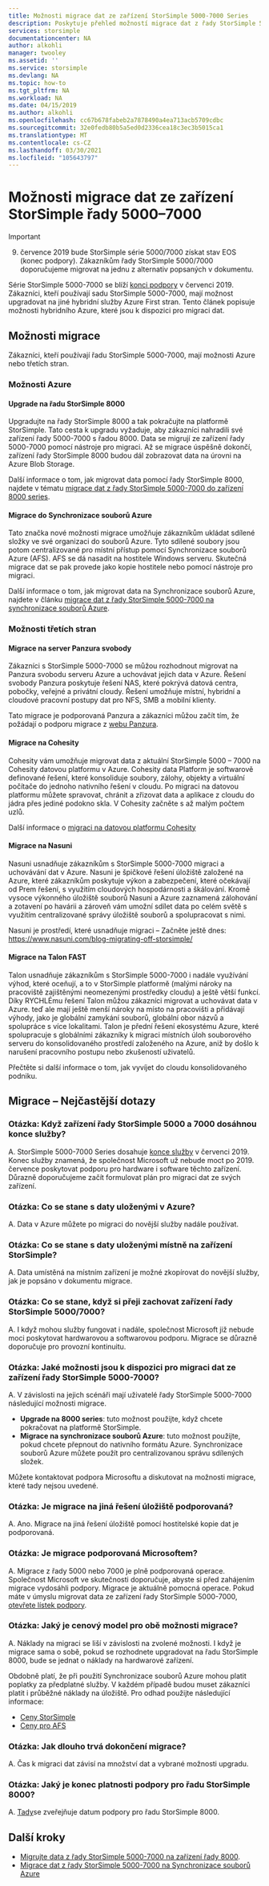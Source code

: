 ```yaml
---
title: Možnosti migrace dat ze zařízení StorSimple 5000-7000 Series
description: Poskytuje přehled možností migrace dat z řady StorSimple 5000-7000.
services: storsimple
documentationcenter: NA
author: alkohli
manager: twooley
ms.assetid: ''
ms.service: storsimple
ms.devlang: NA
ms.topic: how-to
ms.tgt_pltfrm: NA
ms.workload: NA
ms.date: 04/15/2019
ms.author: alkohli
ms.openlocfilehash: cc67b678fabeb2a7878490a4ea713acb5709cdbc
ms.sourcegitcommit: 32e0fedb80b5a5ed0d2336cea18c3ec3b5015ca1
ms.translationtype: MT
ms.contentlocale: cs-CZ
ms.lasthandoff: 03/30/2021
ms.locfileid: "105643797"
---
```

# <a name="options-to-migrate-data-from-storsimple-5000-7000-series"></a>Možnosti migrace dat ze zařízení StorSimple řady 5000–7000 

> [!IMPORTANT]
> 9. července 2019 bude StorSimple série 5000/7000 získat stav EOS (konec podpory). Zákazníkům řady StorSimple 5000/7000 doporučujeme migrovat na jednu z alternativ popsaných v dokumentu.

Série StorSimple 5000-7000 se blíží [konci podpory](https://support.microsoft.com/lifecycle/search?alpha=StorSimple%205000%2F7000%20Series) v červenci 2019. Zákazníci, kteří používají sadu StorSimple 5000-7000, mají možnost upgradovat na jiné hybridní služby Azure First stran. Tento článek popisuje možnosti hybridního Azure, které jsou k dispozici pro migraci dat. 

## <a name="migration-options"></a>Možnosti migrace

Zákazníci, kteří používají řadu StorSimple 5000-7000, mají možnosti Azure nebo třetích stran.

### <a name="azure-options"></a>Možnosti Azure

#### <a name="upgrade-to-storsimple-8000-series"></a>Upgrade na řadu StorSimple 8000

Upgradujte na řady StorSimple 8000 a tak pokračujte na platformě StorSimple.  Tato cesta k upgradu vyžaduje, aby zákazníci nahradili své zařízení řady 5000-7000 s řadou 8000. Data se migrují ze zařízení řady 5000-7000 pomocí nástroje pro migraci. Až se migrace úspěšně dokončí, zařízení řady StorSimple 8000 budou dál zobrazovat data na úrovni na Azure Blob Storage. 

Další informace o tom, jak migrovat data pomocí řady StorSimple 8000, najdete v tématu [migrace dat z řady StorSimple 5000-7000 do zařízení 8000 series](storsimple-8000-migrate-from-5000-7000.md).

#### <a name="migrate-to-azure-file-sync"></a>Migrace do Synchronizace souborů Azure

Tato značka nové možnosti migrace umožňuje zákazníkům ukládat sdílené složky ve své organizaci do souborů Azure. Tyto sdílené soubory jsou potom centralizované pro místní přístup pomocí Synchronizace souborů Azure (AFS). AFS se dá nasadit na hostitele Windows serveru. Skutečná migrace dat se pak provede jako kopie hostitele nebo pomocí nástroje pro migraci.

Další informace o tom, jak migrovat data na Synchronizace souborů Azure, najdete v článku [migrace dat z řady StorSimple 5000-7000 na synchronizace souborů Azure](../storage/files/storage-files-migration-storsimple-8000.md).

### <a name="third-party-options"></a>Možnosti třetích stran

#### <a name="migrate-to-panzura-freedom-nas"></a>Migrace na server Panzura svobody

Zákazníci s StorSimple 5000-7000 se můžou rozhodnout migrovat na Panzura svobodu serveru Azure a uchovávat jejich data v Azure. Řešení svobody Panzura poskytuje řešení NAS, které pokrývá datová centra, pobočky, veřejné a privátní cloudy. Řešení umožňuje místní, hybridní a cloudové pracovní postupy dat pro NFS, SMB a mobilní klienty. 

Tato migrace je podporovaná Panzura a zákazníci můžou začít tím, že požádají o podporu migrace z [webu Panzura](https://panzura.com/storsimple-migration/).

#### <a name="migrate-to-cohesity"></a>Migrace na Cohesity

Cohesity vám umožňuje migrovat data z aktuální StorSimple 5000 – 7000 na Cohesity datovou platformu v Azure. Cohesity data Platform je softwarově definované řešení, které konsoliduje soubory, zálohy, objekty a virtuální počítače do jednoho nativního řešení v cloudu. Po migraci na datovou platformu můžete spravovat, chránit a zřizovat data a aplikace z cloudu do jádra přes jediné podokno skla. V Cohesity začněte s až malým počtem uzlů. 

Další informace o [migraci na datovou platformu Cohesity](https://info.cohesity.com/migrate-from-storsimple-to-cohesity.html)

#### <a name="migrate-to-nasuni"></a>Migrace na Nasuni

Nasuni usnadňuje zákazníkům s StorSimple 5000-7000 migraci a uchovávání dat v Azure.  Nasuni je špičkové řešení úložiště založené na Azure, které zákazníkům poskytuje výkon a zabezpečení, které očekávají od Prem řešení, s využitím cloudových hospodárnosti a škálování.  Kromě vysoce výkonného úložiště souborů Nasuni a Azure zaznamená zálohování a zotavení po havárii a zároveň vám umožní sdílet data po celém světě s využitím centralizované správy úložiště souborů a spolupracovat s nimi. 

Nasuni je prostředí, které usnadňuje migraci – Začněte ještě dnes: https://www.nasuni.com/blog-migrating-off-storsimple/

#### <a name="migrate-to-talon-fast"></a>Migrace na Talon FAST

Talon usnadňuje zákazníkům s StorSimple 5000-7000 i nadále využívání výhod, které oceňují, a to v StorSimple platformě (malými nároky na pracoviště zajištěnými neomezenými prostředky cloudu) a ještě větší funkcí.  Díky RYCHLÉmu řešení Talon můžou zákazníci migrovat a uchovávat data v Azure. teď ale mají ještě menší nároky na místo na pracovišti a přidávají výhody, jako je globální zamykání souborů, globální obor názvů a spolupráce s více lokalitami.  Talon je přední řešení ekosystému Azure, které spolupracuje s globálními zákazníky k migraci místních úloh souborového serveru do konsolidovaného prostředí založeného na Azure, aniž by došlo k narušení pracovního postupu nebo zkušeností uživatelů.  

Přečtěte si další informace o tom, jak vyvíjet do cloudu konsolidovaného podniku.

## <a name="migration---frequently-asked-questions"></a>Migrace – Nejčastější dotazy

### <a name="q-when-do-the-storsimple-5000-and-7000-series-devices-reach-end-of-service"></a>Otázka: Když zařízení řady StorSimple 5000 a 7000 dosáhnou konce služby? 

A. StorSimple 5000-7000 Series dosahuje [konce služby](https://support.microsoft.com/lifecycle/search?alpha=StorSimple%205000%2F7000%20Series) v červenci 2019. Konec služby znamená, že společnost Microsoft už nebude moct po 2019. července poskytovat podporu pro hardware i software těchto zařízení. Důrazně doporučujeme začít formulovat plán pro migraci dat ze svých zařízení.

### <a name="q-what-happens-to-the-data-i-have-stored-in-azure"></a>Otázka: Co se stane s daty uloženými v Azure?  

A. Data v Azure můžete po migraci do novější služby nadále používat. 


### <a name="q-what-happens-to-the-data-i-have-stored-locally-on-my-storsimple-device"></a>Otázka: Co se stane s daty uloženými místně na zařízení StorSimple? 

A. Data umístěná na místním zařízení je možné zkopírovat do novější služby, jak je popsáno v dokumentu migrace.

### <a name="q-what-happens-if-i-want-to-keep-my-storsimple-50007000-series-appliance"></a>Otázka: Co se stane, když si přeji zachovat zařízení řady StorSimple 5000/7000? 

A. I když mohou služby fungovat i nadále, společnost Microsoft již nebude moci poskytovat hardwarovou a softwarovou podporu. Migrace se důrazně doporučuje pro provozní kontinuitu.

### <a name="q-what-options-are-available-to-migrate-data-from-storsimple-5000-7000-series-devices"></a>Otázka: Jaké možnosti jsou k dispozici pro migraci dat ze zařízení řady StorSimple 5000-7000? 

A. V závislosti na jejich scénáři mají uživatelé řady StorSimple 5000-7000 následující možnosti migrace. 

 - **Upgrade na 8000 series**: tuto možnost použijte, když chcete pokračovat na platformě StorSimple. 
 - **Migrace na synchronizace souborů Azure**: tuto možnost použijte, pokud chcete přepnout do nativního formátu Azure. Synchronizace souborů Azure můžete použít pro centralizovanou správu sdílených složek. 

Můžete kontaktovat podpora Microsoftu a diskutovat na možnosti migrace, které tady nejsou uvedené.

### <a name="q-is-migration-to-other-storage-solutions-supported"></a>Otázka: Je migrace na jiná řešení úložiště podporovaná?

A. Ano. Migrace na jiná řešení úložiště pomocí hostitelské kopie dat je podporovaná.

### <a name="q-is-migration-supported-by-microsoft"></a>Otázka: Je migrace podporovaná Microsoftem? 

A. Migrace z řady 5000 nebo 7000 je plně podporovaná operace. Společnost Microsoft ve skutečnosti doporučuje, abyste si před zahájením migrace vydosáhli podpory. Migrace je aktuálně pomocná operace. Pokud máte v úmyslu migrovat data ze zařízení řady StorSimple 5000-7000, [otevřete lístek podpory](storsimple-8000-contact-microsoft-support.md).

### <a name="q-what-is-the-pricing-model-for-both-the-migration-options"></a>Otázka: Jaký je cenový model pro obě možnosti migrace?

A. Náklady na migraci se liší v závislosti na zvolené možnosti. I když je migrace sama o sobě, pokud se rozhodnete upgradovat na řadu StorSimple 8000, bude se jednat o náklady na hardwarové zařízení. 

Obdobně platí, že při použití Synchronizace souborů Azure mohou platit poplatky za předplatné služby. V každém případě budou muset zákazníci platit i průběžné náklady na úložiště. Pro odhad použijte následující informace: 
- [Ceny StorSimple](https://azure.microsoft.com/pricing/details/storsimple/)  
- [Ceny pro AFS]( https://azure.microsoft.com/pricing/details/storage/files/)

### <a name="q--how-long-does-it-take-to-complete-a-migration"></a>Otázka:  Jak dlouho trvá dokončení migrace?

A. Čas k migraci dat závisí na množství dat a vybrané možnosti upgradu. 

### <a name="q-what-is-the-end-of-support-date-for-storsimple-8000-series"></a>Otázka: Jaký je konec platnosti podpory pro řadu StorSimple 8000?

A. [Tady](https://support.microsoft.com/lifecycle/search?alpha=Azure%20StorSimple%208000%20Series)se zveřejňuje datum podpory pro řadu StorSimple 8000.


## <a name="next-steps"></a>Další kroky
 - [Migrujte data z řady StorSimple 5000-7000 na zařízení řady 8000](storsimple-8000-migrate-from-5000-7000.md).
 - [Migrace dat z řady StorSimple 5000-7000 na Synchronizace souborů Azure](../storage/files/storage-files-migration-storsimple-8000.md)
